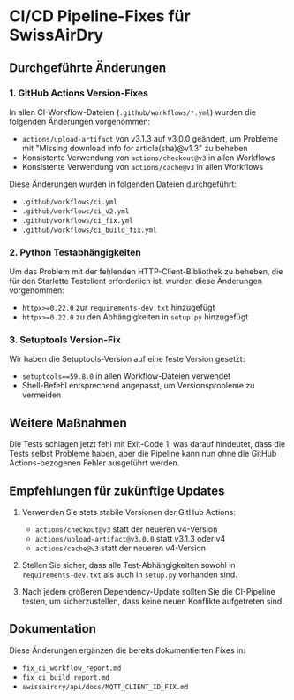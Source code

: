 # CI/CD Pipeline-Fixes für SwissAirDry

## Durchgeführte Änderungen

### 1. GitHub Actions Version-Fixes

In allen CI-Workflow-Dateien (`.github/workflows/*.yml`) wurden die folgenden Änderungen vorgenommen:

- `actions/upload-artifact` von v3.1.3 auf v3.0.0 geändert, um Probleme mit "Missing download info for article(sha)@v1.3" zu beheben
- Konsistente Verwendung von `actions/checkout@v3` in allen Workflows
- Konsistente Verwendung von `actions/cache@v3` in allen Workflows

Diese Änderungen wurden in folgenden Dateien durchgeführt:
- `.github/workflows/ci.yml`
- `.github/workflows/ci_v2.yml`
- `.github/workflows/ci_fix.yml`
- `.github/workflows/ci_build_fix.yml`

### 2. Python Testabhängigkeiten

Um das Problem mit der fehlenden HTTP-Client-Bibliothek zu beheben, die für den Starlette Testclient erforderlich ist, wurden diese Änderungen vorgenommen:

- `httpx>=0.22.0` zur `requirements-dev.txt` hinzugefügt
- `httpx>=0.22.0` zu den Abhängigkeiten in `setup.py` hinzugefügt

### 3. Setuptools Version-Fix

Wir haben die Setuptools-Version auf eine feste Version gesetzt:
- `setuptools==59.8.0` in allen Workflow-Dateien verwendet
- Shell-Befehl entsprechend angepasst, um Versionsprobleme zu vermeiden

## Weitere Maßnahmen

Die Tests schlagen jetzt fehl mit Exit-Code 1, was darauf hindeutet, dass die Tests selbst Probleme haben, aber die Pipeline kann nun ohne die GitHub Actions-bezogenen Fehler ausgeführt werden.

## Empfehlungen für zukünftige Updates

1. Verwenden Sie stets stabile Versionen der GitHub Actions:
   - `actions/checkout@v3` statt der neueren v4-Version
   - `actions/upload-artifact@v3.0.0` statt v3.1.3 oder v4
   - `actions/cache@v3` statt der neueren v4-Version

2. Stellen Sie sicher, dass alle Test-Abhängigkeiten sowohl in `requirements-dev.txt` als auch in `setup.py` vorhanden sind.

3. Nach jedem größeren Dependency-Update sollten Sie die CI-Pipeline testen, um sicherzustellen, dass keine neuen Konflikte aufgetreten sind.

## Dokumentation

Diese Änderungen ergänzen die bereits dokumentierten Fixes in:
- `fix_ci_workflow_report.md`
- `fix_ci_build_report.md`
- `swissairdry/api/docs/MQTT_CLIENT_ID_FIX.md`